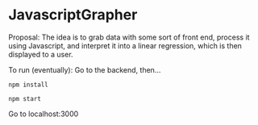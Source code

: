 # JavascriptGrapher

Proposal:
The idea is to grab data with some sort of front end, process it using Javascript, and interpret it into a linear regression, which is then displayed to a user.



 To run (eventually):
 Go to the backend, then... 
```
npm install
```

```
npm start
```


 Go to localhost:3000
